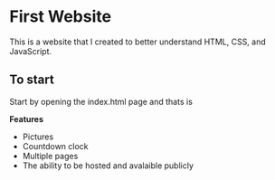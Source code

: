 # First Website
This is a website that I created to better understand HTML, CSS, and JavaScript.

## To start
Start by opening the index.html page and thats is

__Features__
 * Pictures
 * Countdown clock
 * Multiple pages
 * The ability to be hosted and avalaible publicly 
